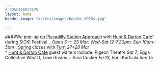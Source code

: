 ```yaml
---
# CONFIGURATION
layout: home
header_image: "assets/images/header_2015s.jpg"

---
```

####We pop-up [on Piccadilly Station Approach](http://bit.ly/1AQdn9f) with [Hunt & Darton Cafe](/current/2015-spring/h&d)† during SICK! Festival… Open *5 — 25 Mar: Wed-Sat 12-7.30pm, Sun 10am-5pm* | [Spring](/current/2015-spring) closes with [Turn](/current/2015-turn) *27+28 Mar*      
† [Hunt & Darton Cafe](/current/2015-spring/h&d) guest waiters include: Pigeon Theatre *Sat 7*, Eggs Collective *Wed 11*, Lowri Evans + Sara Cocker *Fri 13*, Erini Kartsaki *Sun 15*
